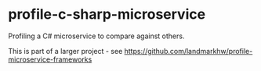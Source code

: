 # profile-c-sharp-microservice
Profiling a C# microservice to compare against others.

This is part of a larger project - see https://github.com/landmarkhw/profile-microservice-frameworks
